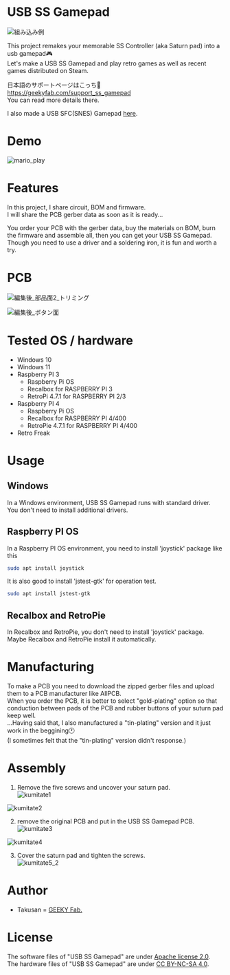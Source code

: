 # USB SS Gamepad
![組み込み例](https://user-images.githubusercontent.com/78714269/179347633-de9f5a54-9d00-4a38-ac10-f1a9d2fb87a7.png)

This project remakes your memorable SS Controller (aka Saturn pad) into a usb gamepad:video_game:  
Let's make a USB SS Gamepad and play retro games as well as recent games distributed on Steam. 

日本語のサポートページはこっち:crossed_flags:  
https://geekyfab.com/support_ss_gamepad  
You can read more details there.   

I also made a USB SFC(SNES) Gamepad [here](https://github.com/takusan213/usb-sfc-pad).  

# Demo
![mario_play](https://user-images.githubusercontent.com/78714269/179347927-e5b2c88f-ef48-4632-ad3e-50c2a95bd300.gif)

 
# Features
In this project, I share circuit, BOM and firmware.  
I will share the PCB gerber data as soon as it is ready...  

You order your PCB with the gerber data, buy the materials on BOM, burn the firmware and assemble all, then you can get your USB SS Gamepad.
Though you need to use a driver and a soldering iron, it is fun and worth a try.


# PCB
![編集後_部品面2_トリミング](https://user-images.githubusercontent.com/78714269/179347685-6aabf8bc-b9a2-4c2b-8bdd-f7c7f21ef905.png)

![編集後_ボタン面](https://user-images.githubusercontent.com/78714269/179347687-01cab26c-ae13-43e7-a023-e4baac48ee76.png)


# Tested OS / hardware
- Windows 10
- Windows 11
- Raspberry PI 3
    - Raspberry Pi OS 
    - Recalbox for RASPBERRY PI 3
    - RetroPi 4.7.1 for RASPBERRY PI 2/3
- Raspberry PI 4
    - Raspberry Pi OS
    - Recalbox for RASPBERRY PI 4/400
    - RetroPie 4.7.1 for RASPBERRY PI 4/400
- Retro Freak

# Usage
## Windows
In a Windows environment, USB SS Gamepad runs with standard driver.  
You don't need to install additional drivers.  

## Raspberry PI OS
In a Raspberry PI OS environment, you need to install 'joystick' package like this
```bash
sudo apt install joystick
```
It is also good to install 'jstest-gtk' for operation test.
```bash
sudo apt install jstest-gtk
```

## Recalbox and RetroPie
In Recalbox and RetroPie, you don't need to install 'joystick' package.  
Maybe Recalbox and RetroPie install it automatically.

# Manufacturing
To make a PCB you need to download the zipped gerber files and upload them to a PCB manufacturer like AllPCB.  
When you order the PCB, it is better to select "gold-plating" option so that conduction between pads of the PCB and rubber buttons of your suturn pad keep well.  
...Having said that, I also manufactured a "tin-plating" version and it just work in the beggining:clock1:  
(I sometimes felt that the "tin-plating" version didn't response.)
 
# Assembly
1. Remove the five screws and uncover your saturn pad.  
![kumitate1](https://user-images.githubusercontent.com/78714269/179348472-7009828f-4c05-46de-bb2b-78cf241487e9.jpg)

![kumitate2](https://user-images.githubusercontent.com/78714269/179348477-6b210a56-29ad-41c9-89b3-5e7031e6a34a.jpg)


2. remove the original PCB and put in the USB SS Gamepad PCB.  
![kumitate3](https://user-images.githubusercontent.com/78714269/179348482-82c8f7bc-3f49-46b4-8780-88f4707333d2.jpg)

![kumitate4](https://user-images.githubusercontent.com/78714269/179348488-217f2fbe-7464-4c6a-ab62-2dff81e90f9a.jpg)


3. Cover the saturn pad and tighten the screws.  
![kumitate5_2](https://user-images.githubusercontent.com/78714269/179348809-a94612ee-4487-47a2-8815-99f53d779b70.jpg)

# Author
* Takusan = [GEEKY Fab.](geekyfab.com)  
 
# License
The software files of "USB SS Gamepad" are under [Apache license 2.0](https://www.apache.org/licenses/LICENSE-2.0).  
The hardware files of "USB SS Gamepad" are under [CC BY-NC-SA 4.0](https://creativecommons.org/licenses/by-nc-sa/4.0/).  
